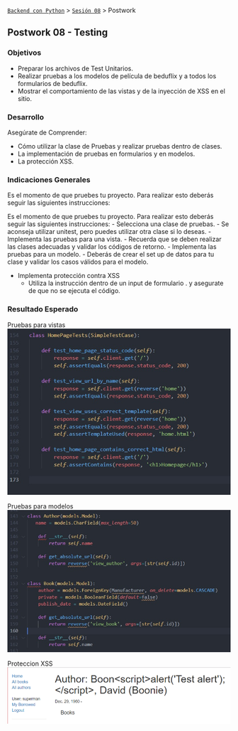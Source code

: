 [`Backend con Python`](../../Readme.md) > [`Sesión 08`](../Readme.md) > Postwork
## Postwork 08 - Testing

### Objetivos
- Preparar los archivos de Test Unitarios.
- Realizar pruebas a los modelos de película de beduflix y a todos los formularios de beduflix.
- Mostrar el comportamiento de las vistas y de la inyección de XSS en el sitio.


### Desarrollo

Asegúrate de Comprender:

- Cómo utilizar la clase de Pruebas y realizar pruebas dentro de clases.
- La implementación de pruebas en formularios y en modelos.
- La protección XSS.


### Indicaciones Generales

Es el momento de que pruebes tu proyecto. Para realizar esto deberás seguir las siguientes instrucciones:

Es el momento de que pruebes tu proyecto. Para realizar esto deberás seguir las siguientes instrucciones:
    - Selecciona una clase de pruebas.
        - Se aconseja utilizar unitest, pero puedes utilizar otra clase si lo deseas.
    - Implementa las pruebas para una vista.
        - Recuerda que se deben realizar las clases adecuadas y validar los códigos de retorno.
    - Implementa las pruebas para un modelo.
        - Deberás de crear el set up de datos para tu clase y validar los casos válidos para el modelo.

- Implementa protección contra XSS
    -  Utiliza la instrucción  dentro de un input de formulario <script>alert('Test alert');</script>. y asegurate de que no se ejecuta el código.


### Resultado Esperado
Pruebas para vistas
![](vista.jpg)

Pruebas para modelos
![](modelo.jpg)

Proteccion XSS
![](xss.png)